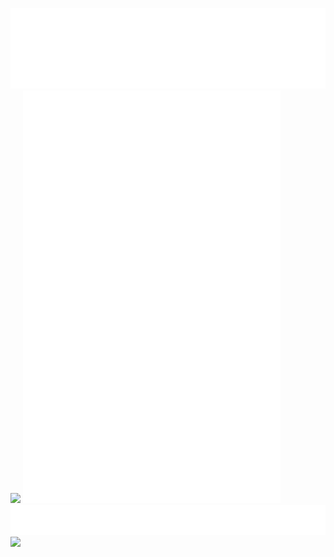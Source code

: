 ![](1.svg)
[![](https://spotify-recently-played-readme.vercel.app/api?user=315bp6mn3t6yolgv2rybfscptdmu)](https://open.spotify.com/user/315bp6mn3t6yolgv2rybfscptdmu)
[![](2z.svg)](https://ko-fi.com/vexayy)
</br>
![](3.svg)
<img src="https://quotes-github-readme.vercel.app/api?type=horizontal&theme=dark" width="611px"/>
